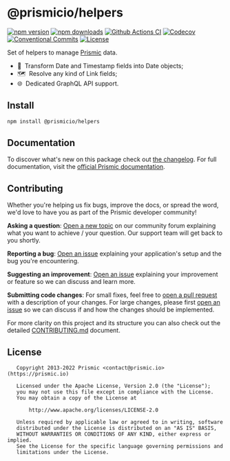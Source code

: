 # @prismicio/helpers

[![npm version][npm-version-src]][npm-version-href]
[![npm downloads][npm-downloads-src]][npm-downloads-href]
[![Github Actions CI][github-actions-ci-src]][github-actions-ci-href]
[![Codecov][codecov-src]][codecov-href]
[![Conventional Commits][conventional-commits-src]][conventional-commits-href]
[![License][license-src]][license-href]

Set of helpers to manage [Prismic][prismic] data.

- 📅 &nbsp;Transform Date and Timestamp fields into Date objects;
- 🗺 &nbsp;Resolve any kind of Link fields;
- 🌐 &nbsp;Dedicated GraphQL API support.

## Install

```bash
npm install @prismicio/helpers
```

## Documentation

To discover what's new on this package check out [the changelog][changelog]. For full documentation, visit the [official Prismic documentation][prismic-docs].

## Contributing

Whether you're helping us fix bugs, improve the docs, or spread the word, we'd love to have you as part of the Prismic developer community!

**Asking a question**: [Open a new topic][forum-question] on our community forum explaining what you want to achieve / your question. Our support team will get back to you shortly.

**Reporting a bug**: [Open an issue][repo-bug-report] explaining your application's setup and the bug you're encountering.

**Suggesting an improvement**: [Open an issue][repo-feature-request] explaining your improvement or feature so we can discuss and learn more.

**Submitting code changes**: For small fixes, feel free to [open a pull request][repo-pull-requests] with a description of your changes. For large changes, please first [open an issue][repo-feature-request] so we can discuss if and how the changes should be implemented.

For more clarity on this project and its structure you can also check out the detailed [CONTRIBUTING.md][contributing] document.

## License

```
   Copyright 2013-2022 Prismic <contact@prismic.io> (https://prismic.io)

   Licensed under the Apache License, Version 2.0 (the "License");
   you may not use this file except in compliance with the License.
   You may obtain a copy of the License at

       http://www.apache.org/licenses/LICENSE-2.0

   Unless required by applicable law or agreed to in writing, software
   distributed under the License is distributed on an "AS IS" BASIS,
   WITHOUT WARRANTIES OR CONDITIONS OF ANY KIND, either express or implied.
   See the License for the specific language governing permissions and
   limitations under the License.
```

<!-- Links -->

[prismic]: https://prismic.io
[prismic-docs]: https://prismic.io/docs/technical-reference/prismicio-helpers
[changelog]: ./CHANGELOG.md
[contributing]: ./CONTRIBUTING.md
[forum-question]: https://community.prismic.io/c/kits-and-dev-languages/javascript/14
[repo-bug-report]: https://github.com/prismicio/prismic-helpers/issues/new?assignees=&labels=bug&template=bug_report.md&title=
[repo-feature-request]: https://github.com/prismicio/prismic-helpers/issues/new?assignees=&labels=enhancement&template=feature_request.md&title=
[repo-pull-requests]: https://github.com/prismicio/prismic-helpers/pulls

<!-- Badges -->

[npm-version-src]: https://img.shields.io/npm/v/@prismicio/helpers/latest.svg
[npm-version-href]: https://npmjs.com/package/@prismicio/helpers
[npm-downloads-src]: https://img.shields.io/npm/dm/@prismicio/helpers.svg
[npm-downloads-href]: https://npmjs.com/package/@prismicio/helpers
[github-actions-ci-src]: https://github.com/prismicio/prismic-helpers/workflows/ci/badge.svg
[github-actions-ci-href]: https://github.com/prismicio/prismic-helpers/actions?query=workflow%3Aci
[codecov-src]: https://img.shields.io/codecov/c/github/prismicio/prismic-helpers.svg
[codecov-href]: https://codecov.io/gh/prismicio/prismic-helpers
[conventional-commits-src]: https://img.shields.io/badge/Conventional%20Commits-1.0.0-yellow.svg
[conventional-commits-href]: https://conventionalcommits.org
[license-src]: https://img.shields.io/npm/l/@prismicio/helpers.svg
[license-href]: https://npmjs.com/package/@prismicio/helpers
